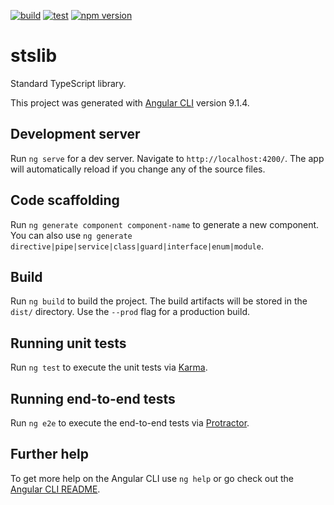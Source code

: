 [![build](https://github.com/demyanets/stslib/workflows/build/badge.svg)](https://github.com/demyanets/stslib/actions?query=workflow%3Abuild)
[![test](https://github.com/demyanets/stslib/workflows/test/badge.svg)](https://github.com/demyanets/stslib/actions?query=workflow%3Atest)
[![npm version](https://badge.fury.io/js/stslib.svg)](http://badge.fury.io/js/stslib)

# stslib
Standard TypeScript library.

This project was generated with [Angular CLI](https://github.com/angular/angular-cli) version 9.1.4.

## Development server

Run `ng serve` for a dev server. Navigate to `http://localhost:4200/`. The app will automatically reload if you change any of the source files.

## Code scaffolding

Run `ng generate component component-name` to generate a new component. You can also use `ng generate directive|pipe|service|class|guard|interface|enum|module`.

## Build

Run `ng build` to build the project. The build artifacts will be stored in the `dist/` directory. Use the `--prod` flag for a production build.

## Running unit tests

Run `ng test` to execute the unit tests via [Karma](https://karma-runner.github.io).

## Running end-to-end tests

Run `ng e2e` to execute the end-to-end tests via [Protractor](http://www.protractortest.org/).

## Further help

To get more help on the Angular CLI use `ng help` or go check out the [Angular CLI README](https://github.com/angular/angular-cli/blob/master/README.md).
